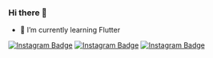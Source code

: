 ### Hi there 👋


- 🌱 I’m currently learning Flutter

[![Instagram Badge](https://img.shields.io/badge/-Github-C13584?style=flat-quare&labelColor=ffb703&logo=Github&logoColor=white&link=link)](https://github.com/mstf45?tab=repositories)
[![Instagram Badge](https://img.shields.io/badge/-Instagram-C13584?style=flat-quare&labelColor=fb8500&logo=instagram&logoColor=white&link=link)](https://www.instagram.com/mstf_ozcannn/) 
[![Instagram Badge](https://img.shields.io/badge/-YouTube-C13584?style=flat-quare&labelColor=fb8500&logo=YouTube&logoColor=white&link=link)](https://www.youtube.com/@FlutterYaz/videos/) 
